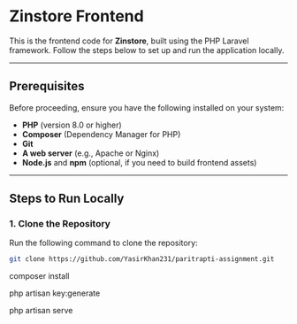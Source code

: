 # Zinstore Frontend

This is the frontend code for **Zinstore**, built using the PHP Laravel framework. Follow the steps below to set up and run the application locally.

---

## Prerequisites

Before proceeding, ensure you have the following installed on your system:

-   **PHP** (version 8.0 or higher)
-   **Composer** (Dependency Manager for PHP)
-   **Git**
-   **A web server** (e.g., Apache or Nginx)
-   **Node.js** and **npm** (optional, if you need to build frontend assets)

---

## Steps to Run Locally

### 1. Clone the Repository

Run the following command to clone the repository:

```bash
git clone https://github.com/YasirKhan231/paritrapti-assignment.git
```

composer install

php artisan key:generate

php artisan serve  

